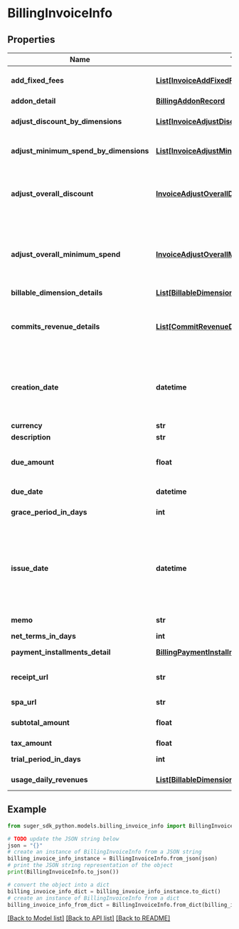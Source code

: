 # BillingInvoiceInfo


## Properties

Name | Type | Description | Notes
------------ | ------------- | ------------- | -------------
**add_fixed_fees** | [**List[InvoiceAddFixedFee]**](InvoiceAddFixedFee.md) | Adjust charge fields The fixed fees to be added to the invoice. | [optional] 
**addon_detail** | [**BillingAddonRecord**](BillingAddonRecord.md) |  | [optional] 
**adjust_discount_by_dimensions** | [**List[InvoiceAdjustDiscountByDimension]**](InvoiceAdjustDiscountByDimension.md) | add or adjust discount for a specific dimension | [optional] 
**adjust_minimum_spend_by_dimensions** | [**List[InvoiceAdjustMinimumSpendByDimension]**](InvoiceAdjustMinimumSpendByDimension.md) | add or adjust minimum spend for a specific dimension | [optional] 
**adjust_overall_discount** | [**InvoiceAdjustOverallDiscount**](InvoiceAdjustOverallDiscount.md) | add or adjust overall discount calculate each dimension&#39;s discount first, then apply the overall discount | [optional] 
**adjust_overall_minimum_spend** | [**InvoiceAdjustOverallMinimumSpend**](InvoiceAdjustOverallMinimumSpend.md) | add or adjust overall minimum spend calculate each dimension&#39;s minimum spend first, then apply the overall minimum spend | [optional] 
**billable_dimension_details** | [**List[BillableDimensionPriceModelDetail]**](BillableDimensionPriceModelDetail.md) |  | [optional] 
**commits_revenue_details** | [**List[CommitRevenueDetail]**](CommitRevenueDetail.md) | Recurring flat fee for the invoice. There should be only one type fee for each invoice, commits, or usage. | [optional] 
**creation_date** | **datetime** | The creation date of the invoice when the status of the invoice may be draft or issued. It may be different from the issue date. | [optional] 
**currency** | **str** |  | [optional] 
**description** | **str** |  | [optional] 
**due_amount** | **float** | Due amount &#x3D; SubtotalAmount + TaxAmount - AdjustOverallDiscount | [optional] 
**due_date** | **datetime** | DueDate &#x3D; IssueDate + NetTerm | [optional] 
**grace_period_in_days** | **int** | Grace Period in number of days | [optional] 
**issue_date** | **datetime** | IssueDate, issue invoice automatically when CreationDate + GracePeriod, or issue invoice manually IssueDate &gt;&#x3D; CreationDate &amp;&amp; IssueDate &lt;&#x3D; CreationDate + GracePeriod | [optional] 
**memo** | **str** |  | [optional] 
**net_terms_in_days** | **int** | Net Terms period in number of days | [optional] 
**payment_installments_detail** | [**BillingPaymentInstallmentDetail**](BillingPaymentInstallmentDetail.md) |  | [optional] 
**receipt_url** | **str** | Invoice receipt url, it only exists when there are transactions. | [optional] 
**spa_url** | **str** | SPA url with JWT. | [optional] 
**subtotal_amount** | **float** | Subtotal amount calculated from the user usage. | [optional] 
**tax_amount** | **float** |  | [optional] 
**trial_period_in_days** | **int** | Trial period in number of days | [optional] 
**usage_daily_revenues** | [**List[BillableDimensionUsageDailyRevenue]**](BillableDimensionUsageDailyRevenue.md) | Billable dimension fees for the invoice. | [optional] 

## Example

```python
from suger_sdk_python.models.billing_invoice_info import BillingInvoiceInfo

# TODO update the JSON string below
json = "{}"
# create an instance of BillingInvoiceInfo from a JSON string
billing_invoice_info_instance = BillingInvoiceInfo.from_json(json)
# print the JSON string representation of the object
print(BillingInvoiceInfo.to_json())

# convert the object into a dict
billing_invoice_info_dict = billing_invoice_info_instance.to_dict()
# create an instance of BillingInvoiceInfo from a dict
billing_invoice_info_from_dict = BillingInvoiceInfo.from_dict(billing_invoice_info_dict)
```
[[Back to Model list]](../README.md#documentation-for-models) [[Back to API list]](../README.md#documentation-for-api-endpoints) [[Back to README]](../README.md)


